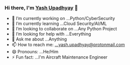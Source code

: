 ### Hi there, I'm [Yash Upadhyay](https://github.com/yashsupadhyay) 👋

- 🔭 I’m currently working on ...Python/CyberSecurity
- 🌱 I’m currently learning ...Cloud Security/AI/ML
- 👯 I’m looking to collaborate on ...Any Python Project
- 🤔 I’m looking for help with ...Everything
- 💬 Ask me about ...Anything
- 📫 How to reach me: ...yash.upadhyay@protonmail.com
- 😄 Pronouns: ...He/Him
- ⚡ Fun fact: ...I'm Aircraft Maintenance Engineer
